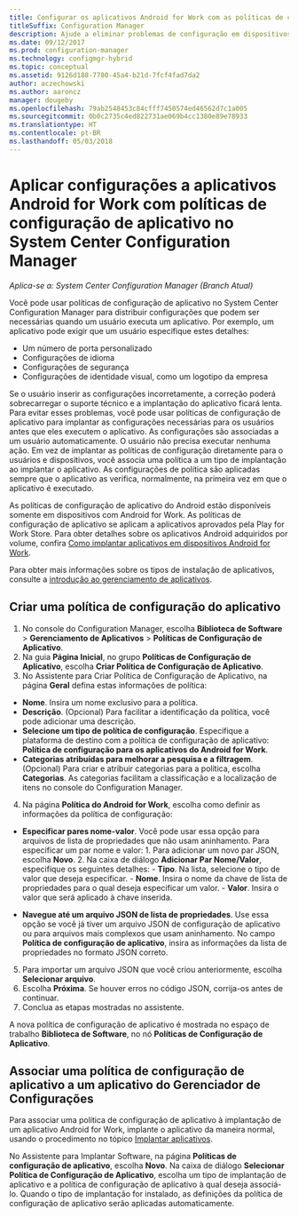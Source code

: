 ```yaml
---
title: Configurar os aplicativos Android for Work com as políticas de configuração
titleSuffix: Configuration Manager
description: Ajude a eliminar problemas de configuração em dispositivos que executam o Android for Work ao implantar políticas de configuração de aplicativo para os usuários antes que eles executem aplicativos.
ms.date: 09/12/2017
ms.prod: configuration-manager
ms.technology: configmgr-hybrid
ms.topic: conceptual
ms.assetid: 9126d188-7780-45a4-b21d-7fcf4fad7da2
author: aczechowski
ms.author: aaroncz
manager: dougeby
ms.openlocfilehash: 79ab2548453c84cfff7450574ed46562d7c1a005
ms.sourcegitcommit: 0b0c2735c4ed822731ae069b4cc1380e89e78933
ms.translationtype: HT
ms.contentlocale: pt-BR
ms.lasthandoff: 05/03/2018
---
```

# <a name="apply-settings-to-android-for-work-apps-with-app-configuration-policies-in-system-center-configuration-manager"></a>Aplicar configurações a aplicativos Android for Work com políticas de configuração de aplicativo no System Center Configuration Manager

*Aplica-se a: System Center Configuration Manager (Branch Atual)*

Você pode usar políticas de configuração de aplicativo no System Center Configuration Manager para distribuir configurações que podem ser necessárias quando um usuário executa um aplicativo. Por exemplo, um aplicativo pode exigir que um usuário especifique estes detalhes:
- Um número de porta personalizado
- Configurações de idioma
- Configurações de segurança
- Configurações de identidade visual, como um logotipo da empresa

Se o usuário inserir as configurações incorretamente, a correção poderá sobrecarregar o suporte técnico e a implantação do aplicativo ficará lenta. Para evitar esses problemas, você pode usar políticas de configuração de aplicativo para implantar as configurações necessárias para os usuários antes que eles executem o aplicativo. As configurações são associadas a um usuário automaticamente. O usuário não precisa executar nenhuma ação.
Em vez de implantar as políticas de configuração diretamente para o usuários e dispositivos, você associa uma política a um tipo de implantação ao implantar o aplicativo. As configurações de política são aplicadas sempre que o aplicativo as verifica, normalmente, na primeira vez em que o aplicativo é executado.

As políticas de configuração de aplicativo do Android estão disponíveis somente em dispositivos com Android for Work. As políticas de configuração de aplicativo se aplicam a aplicativos aprovados pela Play for Work Store. Para obter detalhes sobre os aplicativos Android adquiridos por volume, confira [Como implantar aplicativos em dispositivos Android for Work](https://docs.microsoft.com/intune/deploy-use/android-for-work-apps).

Para obter mais informações sobre os tipos de instalação de aplicativos, consulte a [introdução ao gerenciamento de aplicativos](/sccm/apps/understand/introduction-to-application-management).

## <a name="create-an-app-configuration-policy"></a>Criar uma política de configuração do aplicativo

1. No console do Configuration Manager, escolha **Biblioteca de Software** > **Gerenciamento de Aplicativos** > **Políticas de Configuração de Aplicativo**.
2. Na guia **Página Inicial**, no grupo **Políticas de Configuração de Aplicativo**, escolha **Criar Política de Configuração de Aplicativo**.
3. No Assistente para Criar Política de Configuração de Aplicativo, na página **Geral** defina estas informações de política:
  - **Nome**. Insira um nome exclusivo para a política.
  - **Descrição**. (Opcional) Para facilitar a identificação da política, você pode adicionar uma descrição.
  -  **Selecione um tipo de política de configuração**. Especifique a plataforma de destino com a política de configuração de aplicativo: **Política de configuração para os aplicativos do Android for Work**.
  -  **Categorias atribuídas para melhorar a pesquisa e a filtragem**. (Opcional) Para criar e atribuir categorias para a política, escolha **Categorias**. As categorias facilitam a classificação e a localização de itens no console do Configuration Manager.
4. Na página **Política do Android for Work**, escolha como definir as informações da política de configuração:
  - **Especificar pares nome-valor**. Você pode usar essa opção para arquivos de lista de propriedades que não usam aninhamento. Para especificar um par nome e valor:
        1. Para adicionar um novo par JSON, escolha **Novo**.
        2. Na caixa de diálogo **Adicionar Par Nome/Valor**, especifique os seguintes detalhes:
            - **Tipo**. Na lista, selecione o tipo de valor que deseja especificar.
            - **Nome**. Insira o nome da chave de lista de propriedades para o qual deseja especificar um valor.
            - **Valor**. Insira o valor que será aplicado à chave inserida.

  - **Navegue até um arquivo JSON de lista de propriedades**. Use essa opção se você já tiver um arquivo JSON de configuração de aplicativo ou para arquivos mais complexos que usam aninhamento. No campo **Política de configuração de aplicativo**, insira as informações da lista de propriedades no formato JSON correto.
5. Para importar um arquivo JSON que você criou anteriormente, escolha **Selecionar arquivo**.
6. Escolha **Próxima**. Se houver erros no código JSON, corrija-os antes de continuar.
7. Conclua as etapas mostradas no assistente.

A nova política de configuração de aplicativo é mostrada no espaço de trabalho **Biblioteca de Software**, no nó **Políticas de Configuração de Aplicativo**.

## <a name="associate-an-app-configuration-policy-with-a-configuration-manager-application"></a>Associar uma política de configuração de aplicativo a um aplicativo do Gerenciador de Configurações

Para associar uma política de configuração de aplicativo à implantação de um aplicativo Android for Work, implante o aplicativo da maneira normal, usando o procedimento no tópico [Implantar aplicativos](/sccm/apps/deploy-use/deploy-applications).

No Assistente para Implantar Software, na página **Políticas de configuração de aplicativo**, escolha **Novo**. Na caixa de diálogo **Selecionar Política de Configuração de Aplicativo**, escolha um tipo de implantação de aplicativo e a política de configuração de aplicativo à qual deseja associá-lo.
Quando o tipo de implantação for instalado, as definições da política de configuração de aplicativo serão aplicadas automaticamente.
